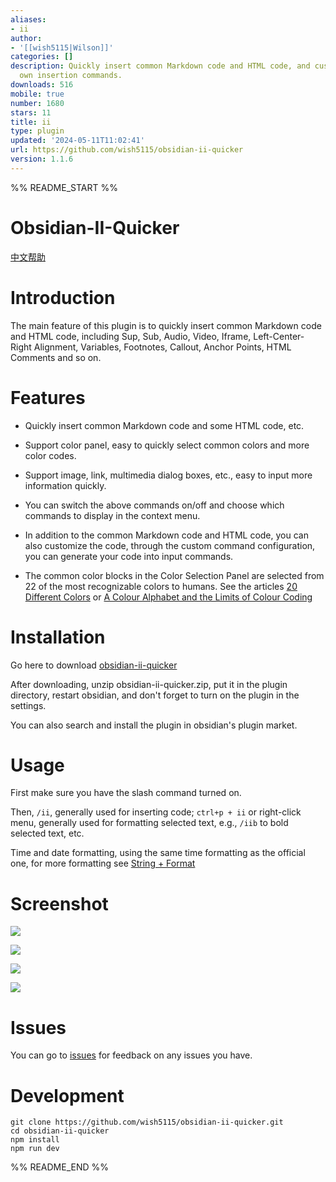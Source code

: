 ```yaml
---
aliases:
- ii
author:
- '[[wish5115|Wilson]]'
categories: []
description: Quickly insert common Markdown code and HTML code, and customize your
  own insertion commands.
downloads: 516
mobile: true
number: 1680
stars: 11
title: ii
type: plugin
updated: '2024-05-11T11:02:41'
url: https://github.com/wish5115/obsidian-ii-quicker
version: 1.1.6
---
```


%% README_START %%

# Obsidian-II-Quicker

[中文帮助](https://github.com/wish5115/obsidian-ii-quicker/blob/main/README-zh.md)

# Introduction

The main feature of this plugin is to quickly insert common Markdown code and HTML code, including Sup, Sub, Audio, Video, Iframe, Left-Center-Right Alignment, Variables, Footnotes, Callout, Anchor Points, HTML Comments and so on.

# Features

- Quickly insert common Markdown code and some HTML code, etc.

- Support color panel, easy to quickly select common colors and more color codes.

- Support image, link, multimedia dialog boxes, etc., easy to input more information quickly.

- You can switch the above commands on/off and choose which commands to display in the context menu.

- In addition to the common Markdown code and HTML code, you can also customize the code, through the custom command configuration, you can generate your code into input commands.

- The common color blocks in the Color Selection Panel are selected from 22 of the most recognizable colors to humans. See the articles [20 Different Colors](https://zhuanlan.zhihu.com/p/508870810) or [A Colour Alphabet and the Limits of Colour Coding](https://www.researchgate.net/publication/237005166_A_Colour_Alphabet_and_the_Limits_of_Colour_Coding)

# Installation

Go here to download [obsidian-ii-quicker](https://github.com/wish5115/obsidian-ii-quicker/releases/)

After downloading, unzip obsidian-ii-quicker.zip, put it in the plugin directory, restart obsidian, and don't forget to turn on the plugin in the settings.

You can also search and install the plugin in obsidian's plugin market.

# Usage

First make sure you have the slash command turned on.

Then, `/ii`, generally used for inserting code; `ctrl+p + ii` or right-click menu, generally used for formatting selected text, e.g., `/iib` to bold selected text, etc.

Time and date formatting, using the same time formatting as the official one, for more formatting see [String + Format](https://momentjs.com/docs/#/parsing/string-format/)

# Screenshot

![](https://cdn.jsdelivr.net/gh/wish5115/obsidian-ii-quicker@main/assets/screenshots/list1.png)

![](https://cdn.jsdelivr.net/gh/wish5115/obsidian-ii-quicker@main/assets/screenshots/list2.png)

![](https://cdn.jsdelivr.net/gh/wish5115/obsidian-ii-quicker@main/assets/screenshots/image-modal.webp)

![](https://cdn.jsdelivr.net/gh/wish5115/obsidian-ii-quicker@main/assets/screenshots/context-menu.png)

# Issues

You can go to [issues](https://github.com/wish5115/obsidian-ii-quicker/issues) for feedback on any issues you have.

# Development

```
git clone https://github.com/wish5115/obsidian-ii-quicker.git
cd obsidian-ii-quicker
npm install
npm run dev

```


%% README_END %%